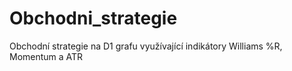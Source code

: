 # Obchodni_strategie
  Obchodní strategie na D1 grafu využívající indikátory Williams %R, Momentum a ATR
